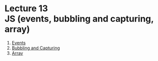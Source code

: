 <h1>
    Lecture 13<br>
    <b>JS</b> (events, bubbling and capturing, array)
</h1>

<ol>
    <li>
        <a href="./01.md">Events</a>
    </li>
    <li>
        <a href="./02.md">Bubbling and Capturing</a>
    </li>
    <li>
        <a href="./03.md">Array</a>
    </li>
</ol>
